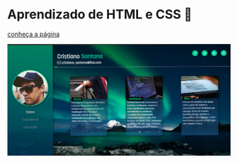 # Aprendizado de HTML e CSS :rocket:

[conheça a página](https://cristianosantan.github.io/)

<img src="./img/print.png">

